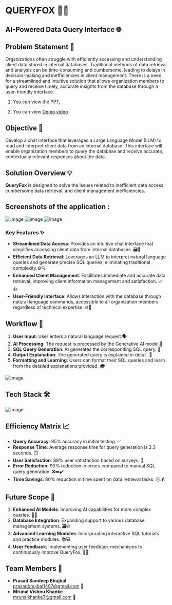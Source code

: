 # QUERYFOX 🤖🦊
## AI-Powered Data Query Interface 🌐

## Problem Statement 📝

Organizations often struggle with efficiently accessing and understanding client data stored in internal databases. Traditional methods of data retrieval and analysis can be time-consuming and cumbersome, leading to delays in decision-making and inefficiencies in client management. There is a need for a streamlined and intuitive solution that allows organization members to query and receive timely, accurate insights from the database through a user-friendly interface.

1. You can view the [PPT](https://drive.google.com/file/d/1eyEE80UMepWcoALIfbs7yi1i9p5_iIql/view?usp=sharing), 

2. You can view [Demo video](https://drive.google.com/file/d/1ZjLEXXqiNXdVHI5Lp_A4lW1tMI8rfi6d/view?usp=sharing)
   
## Objective 🎯

Develop a chat interface that leverages a Large Language Model (LLM) to read and interpret client data from an internal database. This interface will enable organization members to query the database and receive accurate, contextually relevant responses about the data.

## Solution Overview 💡

**QueryFox** is designed to solve the issues related to inefficient data access, cumbersome data retrieval, and client management inefficiencies.


## Screenshots of the application :
![image](https://github.com/user-attachments/assets/48761524-0394-46ce-8ba2-62239a23cd51)
![image](https://github.com/user-attachments/assets/3627881a-29f9-4b74-aed8-4e42afb633c8)
![image](https://github.com/user-attachments/assets/1bda7e93-34b3-42a3-b684-9d59097a4eb6)



### Key Features ✨

- **Streamlined Data Access**: Provides an intuitive chat interface that simplifies accessing client data from internal databases.  🗃️💬
- **Efficient Data Retrieval**: Leverages an LLM to interpret natural language queries and generate precise SQL queries, eliminating traditional complexity.⚙️🔍
- **Enhanced Client Management**: Facilitates immediate and accurate data retrieval, improving client information management and satisfaction.  📈👍
- **User-Friendly Interface**: Allows interaction with the database through natural language commands, accessible to all organization members regardless of technical expertise. 🌐🙌

## Workflow 🔄

1. **User Input**: User enters a natural language request.🗣️
2. **AI Processing**: The request is processed by the Generative AI model.🤖
3. **SQL Query Generation**: AI generates the corresponding SQL query. 📝
4. **Output Explanation**: The generated query is explained in detail. 📖
5. **Formatting and Learning**: Users can format their SQL queries and learn from the detailed explanations provided. 🎓
   
![image](https://github.com/user-attachments/assets/a43a4113-8ac5-44fe-8f22-32dbf2c73aa3)


## Tech Stack 🛠️

![image](https://github.com/user-attachments/assets/d0ef2f49-6782-42e8-ac8b-2f970d02883f)

## Efficiency Matrix 📈

- **Query Accuracy**: 95% accuracy in initial testing. ✅
- **Response Time**: Average response time for query generation is 2.3 seconds. ⏱️
- **User Satisfaction**: 89% user satisfaction based on surveys. 🎉
- **Error Reduction**: 90% reduction in errors compared to manual SQL query generation. ❌➡️✔️
- **Time Savings**: 80% reduction in time spent on data retrieval tasks. 🕒💰

## Future Scope 🚀

1. **Enhanced AI Models**: Improving AI capabilities for more complex queries. 🧠🔧
2. **Database Integration**: Expanding support to various database management systems. 🗃️🌐
3. **Advanced Learning Modules**: Incorporating interactive SQL tutorials and practice modules. 📚💻
4. **User Feedback**: Implementing user feedback mechanisms to continuously improve QueryFox. 📣🔄

## Team Members 👥

- **Prasad Sandeep Bhujbal**  
  [prasadbhujbal1407@gmail.com](mailto:prasadbhujbal1407@gmail.com) 📧
- **Mrunal Vishnu Khanke**  
  [mrunalkhanke7@gmail.com](mailto:mrunalkhanke7@gmail.com) 📧
